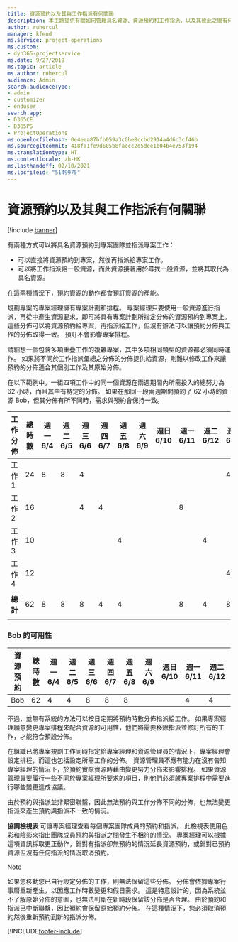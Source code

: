 ```yaml
---
title: 資源預約以及其與工作指派有何關聯
description: 本主題提供有關如何管理具名資源、資源預約和工作指派，以及其彼此之間有何關聯的資訊。
author: ruhercul
manager: kfend
ms.service: project-operations
ms.custom:
- dyn365-projectservice
ms.date: 9/27/2019
ms.topic: article
ms.author: ruhercul
audience: Admin
search.audienceType:
- admin
- customizer
- enduser
search.app:
- D365CE
- D365PS
- ProjectOperations
ms.openlocfilehash: 0e4eea87bfb059a3c0be8ccbd2914a4d6c3cf46b
ms.sourcegitcommit: 418fa1fe9d605b8faccc2d5dee1b04b4e753f194
ms.translationtype: HT
ms.contentlocale: zh-HK
ms.lasthandoff: 02/10/2021
ms.locfileid: "5149975"
---
```

# <a name="resource-bookings-and-how-they-relate-to-task-assignments"></a>資源預約以及其與工作指派有何關聯

[!include [banner](../includes/psa-now-project-operations.md)]

有兩種方式可以將具名資源預約到專案團隊並指派專案工作：

- 可以直接將資源預約到專案，然後再指派給專案工作。
- 可以將工作指派給一般資源，而此資源接著用於尋找一般資源，並將其取代為具名資源。 

在這兩種情況下，預約資源的動作都會預訂資源的產能。

規劃專案的專案經理擁有專案計劃和排程。 專案經理只要使用一般資源進行指派，再從中產生資源要求，即可將具有專案計劃所指定分佈的資源預約到專案上。 這些分佈可以將資源預約給專案，再指派給工作，但沒有辦法可以讓預約分佈與工作的分佈取得一致。 預訂不會影響專案排程。

請細想一個包含多項重疊工作的複雜專案，其中多項相同類型的資源都必須同時運作。 如果將不同於工作指派彙總之分佈的分佈提供給資源，則難以修改工作來讓預約的分佈適合其個別工作及其原始分佈。

在以下範例中，一組四項工作中的同一個資源在兩週期間內所需投入的總努力為 62 小時，而且其中有特定的分佈。 如果在那同一段兩週期間預約了 62 小時的資源 Bob，但其分佈有所不同時，需求與預約會保持一致。

| **工作分佈**    | **總時數** | 週一 6/4 | 週二 6/5 | 週三 6/6 | 週四 6/7 | 週五 6/8 | 週六 6/9 | 週日 6/10 | 週一 6/11 | 週二 6/12 | 週三 6/13 | 週四 6/14 | 週五 6/15 |
|----------------------|-----------------|--------|--------|--------|--------|--------|--------|---------|---------|---------|---------|---------|---------|
| 工作 1               | 24              | 8      | 8      | 4      |        |        |        |         |         |         | 4       |         |         |
| 工作 2               | 16              |        |        | 4      | 4      |        |        |         | 8       |         |         |         |         |
| 工作 3               | 10              |        |        |        |        | 4      |        |         |         | 4       |         | 2       |         |
| 工作 4               | 12              |        |        |        |        |        |        |         |         |         | 4       |         | 8       |
|                      |                 |        |        |        |        |        |        |         |         |         |         |         |         |
| **總計**           | 62              | 8      | 8      | 8      | 4      | 4      |        |         | 8       | 4       | 8       | 2       | 8       |
|                      |                 |        |        |        |        |        |        |         |         |         |         |

### <a name="bobs-availability"></a>Bob 的可用性
| **資源預約** | **總時數** | 週一 6/4 | 週二 6/5 | 週三 6/6 | 週四 6/7 | 週五 6/8 | 週六 6/9 | 週日 6/10 | 週一 6/11 | 週二 6/12 | 週三 6/13 | 週四 6/14 | 週五 6/15 |
|------------------------|-----------------|--------|--------|--------|--------|--------|--------|---------|---------|---------|---------|---------|---------|
| Bob                    | 62              | 4      | 4      | 8      | 8      | 8      |        |         | 4       | 4       | 8       | 8       | 6       |

不過，並無有系統的方法可以按日定期將預約時數分佈指派給工作。 如果專案經理願意變更專案排程來配合資源的可用性，他們將需要移除指派並修訂所有的工作，才能符合預設分佈。

在組織已將專案規劃工作同時指定給專案經理和資源管理員的情況下，專案經理會設定排程，而這也包括設定所需工作的分佈。 資源管理員不應有能力在沒有告知專案經理的情況下，於預約實際資源時藉由變更努力分佈來影響排程。 如果資源管理員要履行一些不同於專案經理所要求的項目，則他們必須就專案排程中需要進行哪些變更達成協議。

由於預約與指派並非緊密聯繫，因此無法預約與工作分佈不同的分佈，也無法變更指派來產生預約與指派不一致的情況。

**協調檢視表** 可讓專案經理查看每個專案團隊成員的預約和指派。 此檢視表使用色彩和陰影來指出團隊成員預約與指派之間發生不相符的情況。 專案經理可以根據這項資訊採取更正動作，針對有指派卻無預約的情況延長資源預約，或針對已預約資源但沒有任何指派的情況取消預約。

> [!NOTE]
> 如果您移動您已自行設定分佈的工作，則無法保留這些分佈。 分佈會依據專案行事曆重新產生，以因應工作時數變更和假日需求。 這是特意設計的，因為系統並不了解原始分佈的意圖，也無法判斷在新時段保留該分佈是否合理。 由於預約和指派已中斷聯繫，因此預約會保留原始預約分佈。 在這種情況下，您必須取消預約然後重新預約到新的指派分佈。



[!INCLUDE[footer-include](../includes/footer-banner.md)]